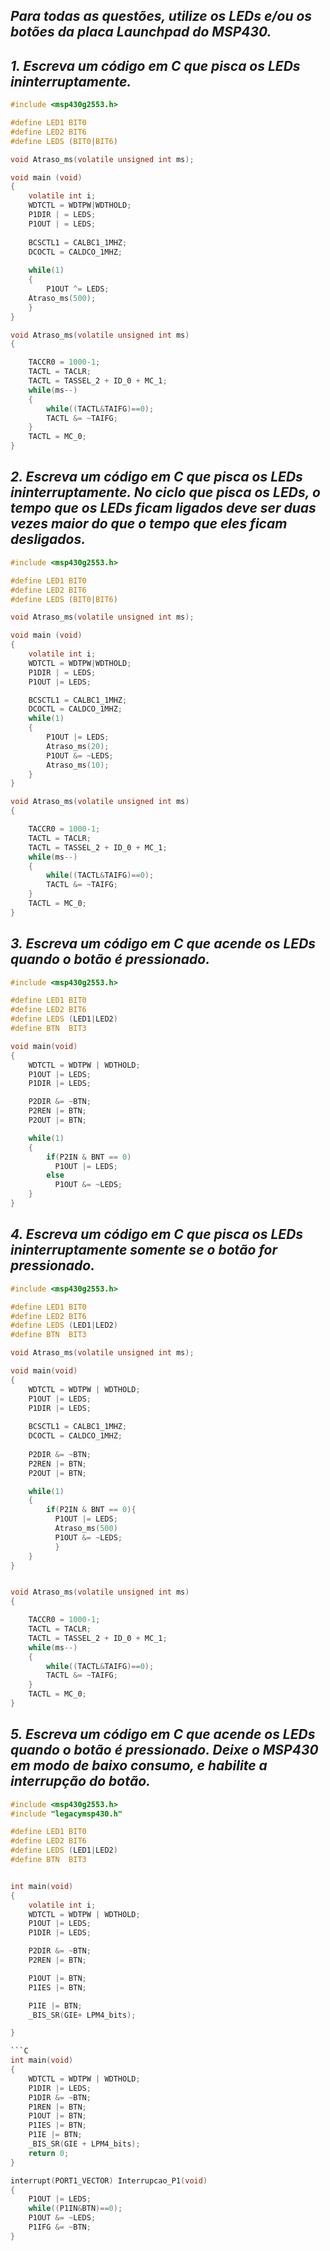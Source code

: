 ## *Para todas as questões, utilize os LEDs e/ou os botões da placa Launchpad do MSP430.*

## *1. Escreva um código em C que pisca os LEDs ininterruptamente.*

```C
#include <msp430g2553.h>

#define LED1 BIT0
#define LED2 BIT6
#define LEDS (BIT0|BIT6)

void Atraso_ms(volatile unsigned int ms);

void main (void)
{
    volatile int i;
    WDTCTL = WDTPW|WDTHOLD;
    P1DIR | = LEDS;
    P1OUT | = LEDS;
    
    BCSCTL1 = CALBC1_1MHZ;
    DCOCTL = CALDCO_1MHZ;
    
    while(1)
    {
        P1OUT ^= LEDS;
  	Atraso_ms(500);
    }
}

void Atraso_ms(volatile unsigned int ms)
{

    TACCR0 = 1000-1;
    TACTL = TACLR;
    TACTL = TASSEL_2 + ID_0 + MC_1;
    while(ms--)
    {
        while((TACTL&TAIFG)==0);
        TACTL &= ~TAIFG;
    }
    TACTL = MC_0;
}

```

## *2. Escreva um código em C que pisca os LEDs ininterruptamente. No ciclo que pisca os LEDs, o tempo que os LEDs ficam ligados deve ser duas vezes maior do que o tempo que eles ficam desligados.*

```C
#include <msp430g2553.h>

#define LED1 BIT0
#define LED2 BIT6
#define LEDS (BIT0|BIT6)

void Atraso_ms(volatile unsigned int ms);

void main (void)
{
    volatile int i;
    WDTCTL = WDTPW|WDTHOLD;
    P1DIR | = LEDS;
    P1OUT |= LEDS;

    BCSCTL1 = CALBC1_1MHZ;
    DCOCTL = CALDCO_1MHZ;
    while(1)
    {
        P1OUT |= LEDS;
        Atraso_ms(20);
        P1OUT &= ~LEDS;
        Atraso_ms(10);
    }
}

void Atraso_ms(volatile unsigned int ms)
{

    TACCR0 = 1000-1;
    TACTL = TACLR;
    TACTL = TASSEL_2 + ID_0 + MC_1;
    while(ms--)
    {
        while((TACTL&TAIFG)==0);
        TACTL &= ~TAIFG;
    }
    TACTL = MC_0;
}

```



## *3. Escreva um código em C que acende os LEDs quando o botão é pressionado.*

```C
#include <msp430g2553.h>

#define LED1 BIT0
#define LED2 BIT6
#define LEDS (LED1|LED2)
#define BTN  BIT3

void main(void)
{
    WDTCTL = WDTPW | WDTHOLD;
    P1OUT |= LEDS;
    P1DIR |= LEDS;

    P2DIR &= ~BTN;
    P2REN |= BTN;
    P2OUT |= BTN;

    while(1)
    {
        if(P2IN & BNT == 0)
          P1OUT |= LEDS;
        else
          P1OUT &= ~LEDS;
    }
}
```

## *4. Escreva um código em C que pisca os LEDs ininterruptamente somente se o botão for pressionado.*

```C
#include <msp430g2553.h>

#define LED1 BIT0
#define LED2 BIT6
#define LEDS (LED1|LED2)
#define BTN  BIT3

void Atraso_ms(volatile unsigned int ms);

void main(void)
{
    WDTCTL = WDTPW | WDTHOLD;
    P1OUT |= LEDS;
    P1DIR |= LEDS;
    
    BCSCTL1 = CALBC1_1MHZ;
    DCOCTL = CALDCO_1MHZ;
    
    P2DIR &= ~BTN;
    P2REN |= BTN;
    P2OUT |= BTN;

    while(1)
    {
        if(P2IN & BNT == 0){
          P1OUT |= LEDS;
          Atraso_ms(500)
          P1OUT &= ~LEDS;
          }
    }
}


void Atraso_ms(volatile unsigned int ms)
{

    TACCR0 = 1000-1;
    TACTL = TACLR;
    TACTL = TASSEL_2 + ID_0 + MC_1;
    while(ms--)
    {
        while((TACTL&TAIFG)==0);
        TACTL &= ~TAIFG;
    }
    TACTL = MC_0;
}


```

## *5. Escreva um código em C que acende os LEDs quando o botão é pressionado. Deixe o MSP430 em modo de baixo consumo, e habilite a interrupção do botão.*
```C
#include <msp430g2553.h>
#include "legacymsp430.h" 

#define LED1 BIT0
#define LED2 BIT6
#define LEDS (LED1|LED2)
#define BTN  BIT3


int main(void)
{
    volatile int i;
    WDTCTL = WDTPW | WDTHOLD;
    P1OUT |= LEDS;
    P1DIR |= LEDS;

    P2DIR &= ~BTN;
    P2REN |= BTN;

    P1OUT |= BTN;
    P1IES |= BTN;

    P1IE |= BTN;
    _BIS_SR(GIE+ LPM4_bits);

}

```C
int main(void)
{
	WDTCTL = WDTPW | WDTHOLD;
	P1DIR |= LEDS;
	P1DIR &= ~BTN;
	P1REN |= BTN;
	P1OUT |= BTN;
	P1IES |= BTN;
	P1IE |= BTN;
	_BIS_SR(GIE + LPM4_bits);
	return 0;
}

interrupt(PORT1_VECTOR) Interrupcao_P1(void)
{
	P1OUT |= LEDS;
	while((P1IN&BTN)==0);
	P1OUT &= ~LEDS;
	P1IFG &= ~BTN;
}
```
